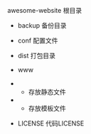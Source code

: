 awesome-website 根目录

+ backup 备份目录

+ conf 配置文件
+ dist 打包目录
+ www
+ - 存放静态文件
+ + 存放模板文件

+ LICENSE 代码LICENSE